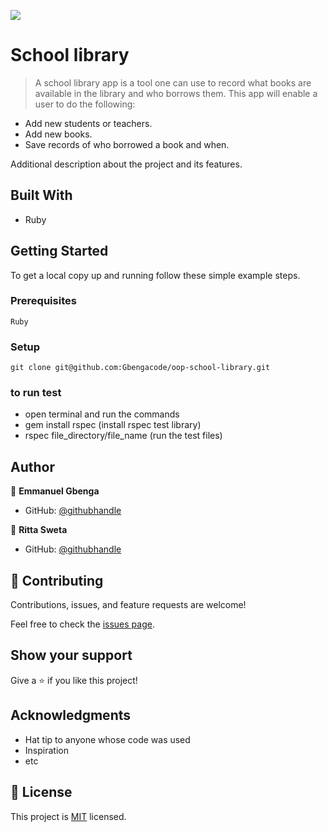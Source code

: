 ![](https://img.shields.io/badge/Microverse-blueviolet)

# School library 

> A school library app is a tool one can use to record what books are available in the library and who borrows them. This app will enable a user to do the following:

- Add new students or teachers.
- Add new books.
- Save records of who borrowed a book and when.


Additional description about the project and its features.

## Built With

- Ruby


## Getting Started


To get a local copy up and running follow these simple example steps.

### Prerequisites
```
Ruby
```

### Setup
```
git clone git@github.com:Gbengacode/oop-school-library.git

```

### to run test

- open terminal and run the commands
-  gem install rspec                (install rspec test library)
- rspec file_directory/file_name   (run the test files)
## Author

👤 **Emmanuel Gbenga**

- GitHub: [@githubhandle](https://github.com/gbengacode)


👤 **Ritta Sweta**

- GitHub: [@githubhandle](https://github.com/Buyaki01)

## 🤝 Contributing

Contributions, issues, and feature requests are welcome!

Feel free to check the [issues page](../../issues/).

## Show your support

Give a ⭐️ if you like this project!

## Acknowledgments

- Hat tip to anyone whose code was used
- Inspiration
- etc

## 📝 License

This project is [MIT](./MIT.md) licensed.